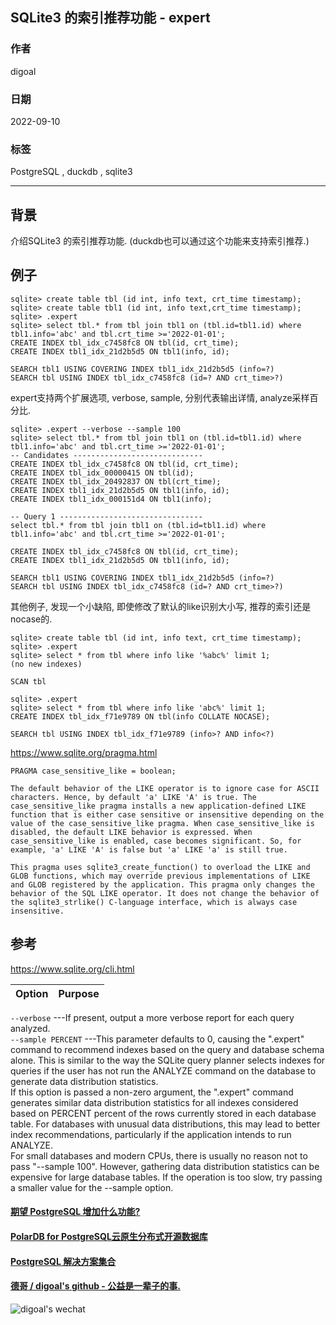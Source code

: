 ## SQLite3 的索引推荐功能 - expert      
                                      
### 作者                                      
digoal                         
                                      
### 日期                                      
2022-09-10                                      
                                      
### 标签                                      
PostgreSQL , duckdb , sqlite3        
                          
----                                      
                                      
## 背景    
  
介绍SQLite3 的索引推荐功能. (duckdb也可以通过这个功能来支持索引推荐.)   
  
## 例子  
  
```  
sqlite> create table tbl (id int, info text, crt_time timestamp);  
sqlite> create table tbl1 (id int, info text,crt_time timestamp);  
sqlite> .expert  
sqlite> select tbl.* from tbl join tbl1 on (tbl.id=tbl1.id) where tbl1.info='abc' and tbl.crt_time >='2022-01-01';  
CREATE INDEX tbl_idx_c7458fc8 ON tbl(id, crt_time);  
CREATE INDEX tbl1_idx_21d2b5d5 ON tbl1(info, id);  
  
SEARCH tbl1 USING COVERING INDEX tbl1_idx_21d2b5d5 (info=?)  
SEARCH tbl USING INDEX tbl_idx_c7458fc8 (id=? AND crt_time>?)  
```  
  
expert支持两个扩展选项, verbose, sample, 分别代表输出详情, analyze采样百分比.   
  
```  
sqlite> .expert --verbose --sample 100  
sqlite> select tbl.* from tbl join tbl1 on (tbl.id=tbl1.id) where tbl1.info='abc' and tbl.crt_time >='2022-01-01';  
-- Candidates -----------------------------  
CREATE INDEX tbl_idx_c7458fc8 ON tbl(id, crt_time);  
CREATE INDEX tbl_idx_00000415 ON tbl(id);  
CREATE INDEX tbl_idx_20492837 ON tbl(crt_time);  
CREATE INDEX tbl1_idx_21d2b5d5 ON tbl1(info, id);  
CREATE INDEX tbl1_idx_000151d4 ON tbl1(info);  
  
-- Query 1 --------------------------------  
select tbl.* from tbl join tbl1 on (tbl.id=tbl1.id) where tbl1.info='abc' and tbl.crt_time >='2022-01-01';  
  
CREATE INDEX tbl_idx_c7458fc8 ON tbl(id, crt_time);  
CREATE INDEX tbl1_idx_21d2b5d5 ON tbl1(info, id);  
  
SEARCH tbl1 USING COVERING INDEX tbl1_idx_21d2b5d5 (info=?)  
SEARCH tbl USING INDEX tbl_idx_c7458fc8 (id=? AND crt_time>?)  
```  
  
其他例子, 发现一个小缺陷, 即使修改了默认的like识别大小写, 推荐的索引还是nocase的.    
  
```  
sqlite> create table tbl (id int, info text, crt_time timestamp);  
sqlite> .expert  
sqlite> select * from tbl where info like '%abc%' limit 1;  
(no new indexes)  
  
SCAN tbl  
  
sqlite> .expert  
sqlite> select * from tbl where info like 'abc%' limit 1;  
CREATE INDEX tbl_idx_f71e9789 ON tbl(info COLLATE NOCASE);  
  
SEARCH tbl USING INDEX tbl_idx_f71e9789 (info>? AND info<?)  
```  
  
https://www.sqlite.org/pragma.html  
  
```  
PRAGMA case_sensitive_like = boolean;  
  
The default behavior of the LIKE operator is to ignore case for ASCII characters. Hence, by default 'a' LIKE 'A' is true. The case_sensitive_like pragma installs a new application-defined LIKE function that is either case sensitive or insensitive depending on the value of the case_sensitive_like pragma. When case_sensitive_like is disabled, the default LIKE behavior is expressed. When case_sensitive_like is enabled, case becomes significant. So, for example, 'a' LIKE 'A' is false but 'a' LIKE 'a' is still true.  
  
This pragma uses sqlite3_create_function() to overload the LIKE and GLOB functions, which may override previous implementations of LIKE and GLOB registered by the application. This pragma only changes the behavior of the SQL LIKE operator. It does not change the behavior of the sqlite3_strlike() C-language interface, which is always case insensitive.  
```  
  
## 参考  
https://www.sqlite.org/cli.html  
  
Option	|Purpose  
---|---  
`‑‑verbose`	---If present, output a more verbose report for each query analyzed.  
`‑‑sample PERCENT`	---This parameter defaults to 0, causing the ".expert" command to recommend indexes based on the query and database schema alone. This is similar to the way the SQLite query planner selects indexes for queries if the user has not run the ANALYZE command on the database to generate data distribution statistics. </br> If this option is passed a non-zero argument, the ".expert" command generates similar data distribution statistics for all indexes considered based on PERCENT percent of the rows currently stored in each database table. For databases with unusual data distributions, this may lead to better index recommendations, particularly if the application intends to run ANALYZE. </br> For small databases and modern CPUs, there is usually no reason not to pass "--sample 100". However, gathering data distribution statistics can be expensive for large database tables. If the operation is too slow, try passing a smaller value for the --sample option.  
  
  
  
#### [期望 PostgreSQL 增加什么功能?](https://github.com/digoal/blog/issues/76 "269ac3d1c492e938c0191101c7238216")
  
  
#### [PolarDB for PostgreSQL云原生分布式开源数据库](https://github.com/ApsaraDB/PolarDB-for-PostgreSQL "57258f76c37864c6e6d23383d05714ea")
  
  
#### [PostgreSQL 解决方案集合](https://yq.aliyun.com/topic/118 "40cff096e9ed7122c512b35d8561d9c8")
  
  
#### [德哥 / digoal's github - 公益是一辈子的事.](https://github.com/digoal/blog/blob/master/README.md "22709685feb7cab07d30f30387f0a9ae")
  
  
![digoal's wechat](../pic/digoal_weixin.jpg "f7ad92eeba24523fd47a6e1a0e691b59")
  
